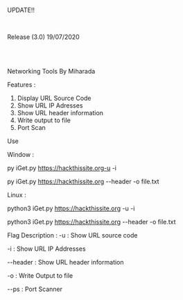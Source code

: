 <p>UPDATE!!</p><br>
<p>Release (3.0) 19/07/2020</p><br><br>


Networking Tools By Miharada


Features :
1. Display URL Source Code
2. Show URL IP Adresses
3. Show URL header information
4. Write output to file
5. Port Scan


Use


Window :


py iGet.py https://hackthissite.org-u -i

py iGet.py https://hackthissite.org --header -o file.txt



Linux :



python3 iGet.py https://hackthissite.org -u  -i

python3 iGet.py https://hackthissite.org --header -o file.txt

Flag Description :
-u : Show URL source code 

-i : Show URL IP Addresses

--header : Show URL header information

-o <filename> : Write Output to file

--ps : Port Scanner
